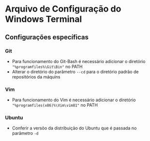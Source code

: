 # Arquivo de Configuração do Windows Terminal
## Configurações específicas

### Git
* Para funcionamento do Git-Bash é necessário adicionar o diretório `"%programfiles%\Git\Bin"` no PATH
* Alterar o diretório do parâmetro `--cd` para o diretório padrão de repositórios da máquins

### Vim
* Para funcionamento do Vim é necessário adicionar o diretório `"%programfiles(x86)%\Vim\vim81"` no PATH

### Ubuntu
* Conferir a versõo da distribuição do Ubuntu que é passada no parâmetro `-d`